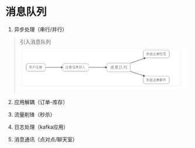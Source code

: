 # 消息队列

1. 异步处理（串行/并行）

>引入消息队列
  ![](https://github.com/vicjiafeng/html_study/blob/master/image/1.png)


2. 应用解耦（订单-库存）

3. 流量削锋（秒杀）

4. 日志处理（kafka应用）

5. 消息通讯（点对点/聊天室）
